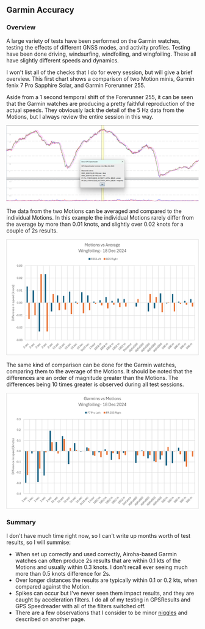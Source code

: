 ## Garmin Accuracy

### Overview

A large variety of tests have been performed on the Garmin watches, testing the effects of different GNSS modes, and activity profiles. Testing have been done driving, windsurfing, windfoiling, and wingfoiling. These all have slightly different speeds and dynamics.

I won't list all of the checks that I do for every session, but will give a brief overview. This first chart shows a comparison of two Motion minis, Garmin fenix 7 Pro Sapphire Solar, and Garmin Forerunner 255.

Aside from a 1 second temporal shift of the Forerunner 255, it can be seen that the Garmin watches are producing a pretty faithful reproduction of the actual speeds. They obviously lack the detail of the 5 Hz data from the Motions, but I always review the entire session in this way.

![accuracy-1](img/accuracy-1.png)



The data from the two Motions can be averaged and compared to the individual Motions. In this example the individual Motions rarely differ from the average by more than 0.01 knots, and slightly over 0.02 knots for a couple of 2s results.

![accuracy-2](img/accuracy-2.png)



The same kind of comparison can be done for the Garmin watches, comparing them to the average of the Motions. It should be noted that the differences are an order of magnitude greater than the Motions. The differences being 10 times greater is observed during all test sessions.

![accuracy-3](img/accuracy-3.png)



### Summary

I don't have much time right now, so I can't write up months worth of test results, so I will summise:

- When set up correctly and used correctly, Airoha-based Garmin watches can often produce 2s results that are within 0.1 kts of the Motions and usually within 0.3 knots. I don't recall ever seeing much more than 0.5 knots difference for 2s.
- Over longer distances the results are typically within 0.1 or 0.2 kts, when compared against the Motion.
- Spikes can occur but I've never seen them impact results, and they are caught by acceleration filters. I do all of my testing in GPSResults and GPS Speedreader with all of the filters switched off.
- There are a few observations that I consider to be minor [niggles](niggles.md) and described on another page.